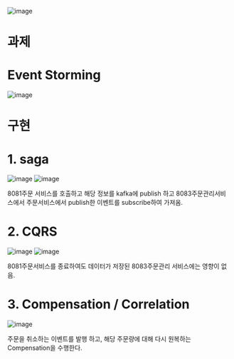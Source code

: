![image](https://user-images.githubusercontent.com/487999/79708354-29074a80-82fa-11ea-80df-0db3962fb453.png)

# 과제
# Event Storming

![image](https://user-images.githubusercontent.com/88140439/212680957-b5a1d547-8df0-4531-8b06-2e36c42d9867.png)


# 구현
# 1. saga

![image](https://user-images.githubusercontent.com/88140439/212681482-ef1e008a-153f-46f7-919c-b5ebedaaa7b7.png)
![image](https://user-images.githubusercontent.com/88140439/212681501-519e18e1-a092-4ad1-a376-1533cbc56165.png)


8081주문 서비스를 호출하고 해당 정보를 kafka에 publish 하고 8083주문관리서비스에서 주문서비스에서 publish한 이벤트를 subscribe하여 가져옴.



# 2. CQRS

![image](https://user-images.githubusercontent.com/88140439/212681747-d34db787-2080-4489-812a-272b61919ef1.png)
![image](https://user-images.githubusercontent.com/88140439/212681760-8c59a680-2370-44bd-bfe3-5c968fe1956c.png)

8081주문서비스를 종료하여도 데이터가 저장된 8083주문관리 서비스에는 영향이 없음.


# 3. Compensation / Correlation 



![image](https://user-images.githubusercontent.com/88140439/212681972-213708c9-e89e-448f-a7b6-4d1b359b931f.png)

주문을 취소하는 이벤트를 발행 하고, 해당 주문량에 대해 다시 원복하는 Compensation을 수행한다. 

